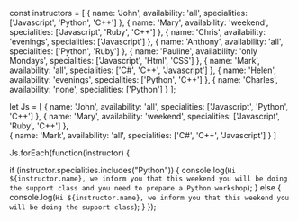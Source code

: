 const instructors = [
    {
      name: 'John',
      availability: 'all',
      specialities: ['Javascript', 'Python', 'C++']
    },
    {
      name: 'Mary',
      availability: 'weekend',
      specialities: ['Javascript', 'Ruby', 'C++']
    },
    {
      name: 'Chris',
      availability: 'evenings',
      specialities: ['Javascript']
    },
    {
      name: 'Anthony',
      availability: 'all',
      specialities: ['Python', 'Ruby']
    },
    {
      name: 'Pauline',
      availability: 'only Mondays',
      specialities: ['Javascript', 'Html', 'CSS']
    },
    {
      name: 'Mark',
      availability: 'all',
      specialities: ['C#', 'C++', 'Javascript']
    },
    {
      name: 'Helen',
      availability: 'evenings',
      specialities: ['Python', 'C++']
    },
    {
      name: 'Charles',
      availability: 'none',
      specialities: ['Python']
    }
  ];

let Js = [
    {
        name: 'John',
        availability: 'all',
        specialities: ['Javascript', 'Python', 'C++']
    },
    {
        name: 'Mary',
        availability: 'weekend',
        specialities: ['Javascript', 'Ruby', 'C++']
    },    
    {
        name: 'Mark',
        availability: 'all',
        specialities: ['C#', 'C++', 'Javascript'] 
    }
]

Js.forEach(function(instructor) {

  if (instructor.specialities.includes("Python")) {
        console.log(`Hi ${instructor.name}, we inform you that this weekend you will be doing the support class and you need to prepare a Python workshop`);
    } else {
        console.log(`Hi ${instructor.name}, we inform you that this weekend you will be doing the support class`);
    }
});
